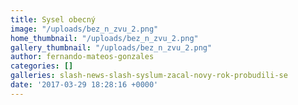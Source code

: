 ```yaml
---
title: Sysel obecný
image: "/uploads/bez_n_zvu_2.png"
home_thumbnail: "/uploads/bez_n_zvu_2.png"
gallery_thumbnail: "/uploads/bez_n_zvu_2.png"
author: fernando-mateos-gonzales
categories: []
galleries: slash-news-slash-syslum-zacal-novy-rok-probudili-se
date: '2017-03-29 18:28:16 +0000'
---
```

